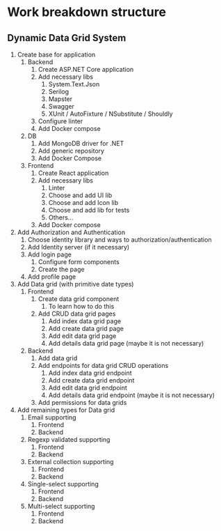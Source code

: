 # Work breakdown structure

## Dynamic Data Grid System

1. Create base for application
   1. Backend
      1. Create ASP.NET Core application
      2. Add necessary libs
         1. System.Text.Json
         2. Serilog
         3. Mapster
         4. Swagger
         5. XUnit / AutoFixture / NSubstitute / Shouldly
      3. Configure linter
      4. Add Docker compose
   2. DB
      1. Add MongoDB driver for .NET
      2. Add generic repository
      3. Add Docker Compose
   3. Frontend
      1. Create React application
      2. Add necessary libs
         1. Linter
         2. Choose and add UI lib
         3. Choose and add Icon lib
         4. Choose and add lib for tests
         5. Others...
      3. Add Docker compose
2. Add Authorization and Authentication
   1. Choose identity library and ways to authorization/authentication
   2. Add Identity server (if it necessary)
   3. Add login page
      1. Configure form components
      2. Create the page
   4. Add profile page
3. Add Data grid (with primitive date types)
   1. Frontend
      1. Create data grid component
         1. To learn how to do this
      2. Add CRUD data grid pages
         1. Add index data grid page
         2. Add create data grid page
         3. Add edit data grid page
         4. Add details data grid page (maybe it is not necessary)
   2. Backend
      1. Add data grid
      2. Add endpoints for data grid CRUD operations
         1. Add index data grid endpoint
         2. Add create data grid endpoint
         3. Add edit data grid endpoint
         4. Add details data grid endpoint (maybe it is not necessary)
      3. Add permissions for data grids
4. Add remaining types for Data grid
   1. Email supporting
      1. Frontend
      2. Backend
   2. Regexp validated supporting
      1. Frontend
      2. Backend
   3. External collection supporting
      1. Frontend
      2. Backend
   4. Single-select supporting
      1. Frontend
      2. Backend
   5. Multi-select supporting
      1. Frontend
      2. Backend